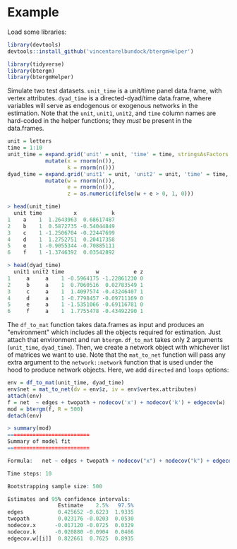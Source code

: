 # Example

Load some libraries:

```R
library(devtools)
devtools::install_github('vincentarelbundock/btergmHelper')

library(tidyverse)
library(btergm)
library(btergmHelper)
```

Simulate two test datasets. `unit_time` is a unit/time panel data.frame, with vertex attributes. `dyad_time` is a directed-dyad/time data.frame, where variables will serve as endogenous or exogenous networks in the estimation. Note that the `unit`, `unit1`, `unit2`, and `time` column names are hard-coded in the helper functions; they *must* be present in the data.frames.

```R
unit = letters
time = 1:10
unit_time = expand.grid('unit' = unit, 'time' = time, stringsAsFactors = FALSE) %>% 
            mutate(x = rnorm(n()),
                   k = rnorm(n()))
dyad_time = expand.grid('unit1' = unit, 'unit2' = unit, 'time' = time, stringsAsFactors = FALSE) %>%
            mutate(w = rnorm(n()),
                   e = rnorm(n()),
                   z = as.numeric(ifelse(w + e > 0, 1, 0)))

> head(unit_time)
  unit time          x           k
1    a    1  1.2643963  0.68617487
2    b    1  0.5872735 -0.54044849
3    c    1 -1.2506704 -0.22447699
4    d    1  1.2752751  0.20417358
5    e    1 -0.9055344 -0.70885111
6    f    1 -1.3746392  0.03542892

> head(dyad_time)
  unit1 unit2 time          w           e z
1     a     a    1 -0.5964175 -1.22861230 0
2     b     a    1  0.7060516  0.02783549 1
3     c     a    1  1.4097574 -0.43246407 1
4     d     a    1 -0.7798457 -0.09711169 0
5     e     a    1 -1.5351066 -0.69116781 0
6     f     a    1  1.7755478 -0.43492290 1
```

The `df_to_mat` function takes data.frames as input and produces an "environment" which includes all the objects required for estimation. Just attach that environment and run `btergm`. `df_to_mat` takes only 2 arguments (`unit_time`, `dyad_time`). Then, we create a network object with whichever list of matrices we want to use. Note that the `mat_to_net` function will pass any extra argument to the ``network::network`` function that is used under the hood to produce network objects. Here, we add `directed` and `loops` options:

```R
env = df_to_mat(unit_time, dyad_time)
env$net = mat_to_net(dv = env$z, iv = env$vertex.attributes)
attach(env)
f = net  ~ edges + twopath + nodecov('x') + nodecov('k') + edgecov(w)
mod = btergm(f, R = 500)
detach(env)

> summary(mod)
==========================
Summary of model fit
==========================

Formula:   net ~ edges + twopath + nodecov("x") + nodecov("k") + edgecov(w) 

Time steps: 10 

Bootstrapping sample size: 500 

Estimates and 95% confidence intervals:
                Estimate    2.5%   97.5%
edges           0.425652 -0.6223  1.9335
twopath         0.023176 -0.0203  0.0530
nodecov.x      -0.017120 -0.0725  0.0329
nodecov.k      -0.020880 -0.0904  0.0466
edgecov.w[[i]]  0.822661  0.7625  0.8935
```
